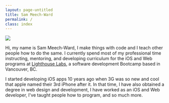 ```yaml
---
layout: page-untitled
title: Sam Meech-Ward
permalink: /
class: index
---
```


<p class="center profile-image-container"><img class="profile-image circle z-depth-3" src="{{ "/assets/images/me.jpg" | relative_url }}" /></p>

Hi, my name is Sam Meech-Ward, I make things with code and I teach other people how to do the same. I currently spend most of my professional time instructing, mentoring, and developing curriculum for the iOS and Web programs at [Lighthouse Labs](http://lighthouselabs.ca/), a software development Bootcamp based in Vancouver, BC. 

I started developing iOS apps 10 years ago when 3G was so new and cool that apple named their 3rd iPhone after it. In that time, I have also obtained a degree in web design and development, I have worked as an iOS and Web developer, I've taught people how to program, and so much more. 